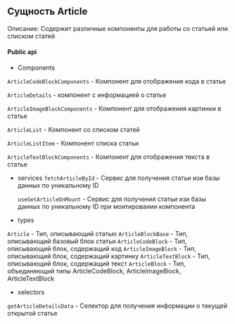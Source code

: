 ## Сущность Article

Описание:
Содержит различные компоненты для работы со статьей или списком статей

#### Public api

- Components

`ArticleCodeBlockComponents` - Компонент для отображения кода в статье

`ArticleDetails` - компонент с информацией о статье

`ArticleImageBlockComponents` - Компонент для отображения картинки в статье

`ArticleList` - Компонент со списком статей

`ArticleListItem` - Компонент списка статьи

`ArticleTextBlockComponents` - Компонент для отображения текста в статье

- services
  `fetchArticleById` - Сервис для получения статьи изи базы данных по уникальному ID

  `useGetArticleOnMount` - Сервис для получения статьи изи базы данных по уникальному ID при монтировании компонента

- types

`Article` - Тип, описывающий статью
`ArticleBlockBase` - Тип, описывающий базовый блок статьи
`ArticleCodeBlock` - Тип, описывающий блок, содержащий код
`ArticleImageBlock` - Тип, описывающий блок, содержащий картинку
`ArticleTextBlock` - Тип, описывающий блок, содержащий текст
`ArticleBlock` - Тип, объединяющий типы ArticleCodeBlock, ArticleImageBlock, ArticleTextBlock

- selectors

`getArticleDetailsData` - Селектор для получения информации о текущей открытой статье

